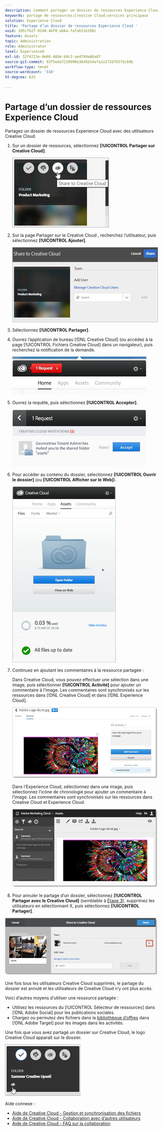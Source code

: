 ```yaml
---
description: Comment partager un dossier de ressources Experience Cloud avec des utilisateurs Creative Cloud.
keywords: partage de ressources;Creative Cloud;services principaux
solution: Experience Cloud
title: 'Partage d’un dossier de ressources Experience Cloud '
uuid: 105cf627-0148-4bf8-ab6a-7afa612e198c
feature: Assets
topic: Administration
role: Administrator
level: Experienced
exl-id: 32f4723e-0e66-46b6-b0c2-ae47b9a06a87
source-git-commit: 93f5eda7229990e3645b54efa2a172d7b57dcb9b
workflow-type: tm+mt
source-wordcount: '316'
ht-degree: 62%

---
```


# Partage d’un dossier de ressources Experience Cloud

Partagez un dossier de ressources Experience Cloud avec des utilisateurs Creative Cloud.

1. Sur un dossier de ressources, sélectionnez **[!UICONTROL Partager sur Creative Cloud]**.

   ![Résultat de l’étape](assets/asset-share-cc.png)
1. Sur la page Partager sur le Creative Cloud , recherchez l’utilisateur, puis sélectionnez **[!UICONTROL Ajouter]**.

   ![](assets/asset-share-cc-page.png)

1. Sélectionnez **[!UICONTROL Partager]**.
1. Ouvrez l’application de bureau [!DNL Creative Cloud] (ou accédez à la page [!UICONTROL Fichiers Creative Cloud] dans un navigateur), puis recherchez la notification de la demande.

   ![](assets/cc_share_request.png)
1. Ouvrez la requête, puis sélectionnez **[!UICONTROL Accepter]**.

   ![Résultat de l’étape](assets/cc_share_accept.png)
1. Pour accéder au contenu du dossier, sélectionnez **[!UICONTROL Ouvrir le dossier]** (ou **[!UICONTROL Afficher sur le Web]**).

   ![Résultat de l’étape](assets/creative_cloud_open_folder.png)
1. Continuez en ajoutant les commentaires à la ressource partagée :

   Dans Creative Cloud, vous pouvez effectuer une sélection dans une image, puis sélectionner **[!UICONTROL Activité]** pour ajouter un commentaire à l’image. Les commentaires sont synchronisés sur les ressources dans [!DNL Creative Cloud] et dans [!DNL Experience Cloud].

   ![](assets/asset_comment_cc.png)

   Dans l’Experience Cloud, sélectionnez dans une image, puis sélectionnez l’icône de chronologie pour ajouter un commentaire à l’image. Les commentaires sont synchronisés sur les ressources dans Creative Cloud et Experience Cloud.

   ![](assets/asset_comment_mac.png)

1. Pour annuler le partage d’un dossier, sélectionnez **[!UICONTROL Partager avec le Creative Cloud]** (semblable à [Étape 3](t-share-creative-cloud.md#step_BA17CFA185284641A9B878BA29551996)), supprimez les utilisateurs en sélectionnant X, puis sélectionnez **[!UICONTROL Partager]**.

![](assets/asset_remove_user.png)

Une fois tous les utilisateurs Creative Cloud supprimés, le partage du dossier est annulé et les utilisateurs de Creative Cloud nʼy ont plus accès.

Voici dʼautres moyens dʼutiliser une ressource partagée :

* Utilisez les ressources du [!UICONTROL Sélecteur de ressources] dans [!DNL Adobe Social] pour les publications sociales.
* Chargez ou permutez des fichiers dans la [bibliothèque d’offres](https://experienceleague.adobe.com/docs/target/using/experiences/offers/manage-content.html?lang=en) dans [!DNL Adobe Target] pour les images dans les activités.

Une fois que vous avez partagé un dossier sur Creative Cloud, le logo Creative Cloud apparaît sur le dossier.

![](assets/asset-cc-logo.png)

Aide connexe :

* [Aide de Creative Cloud - Gestion et synchronisation des fichiers](https://helpx.adobe.com/creative-cloud/help/sync-creative-cloud-files.html)
* [Aide de Creative Cloud - Collaboration avec d’autres utilisateurs](https://helpx.adobe.com/creative-cloud/help/collaboration.html)
* [Aide de Creative Cloud - FAQ sur la collaboration](https://helpx.adobe.com/creative-cloud/help/collaboration-faq.html)
